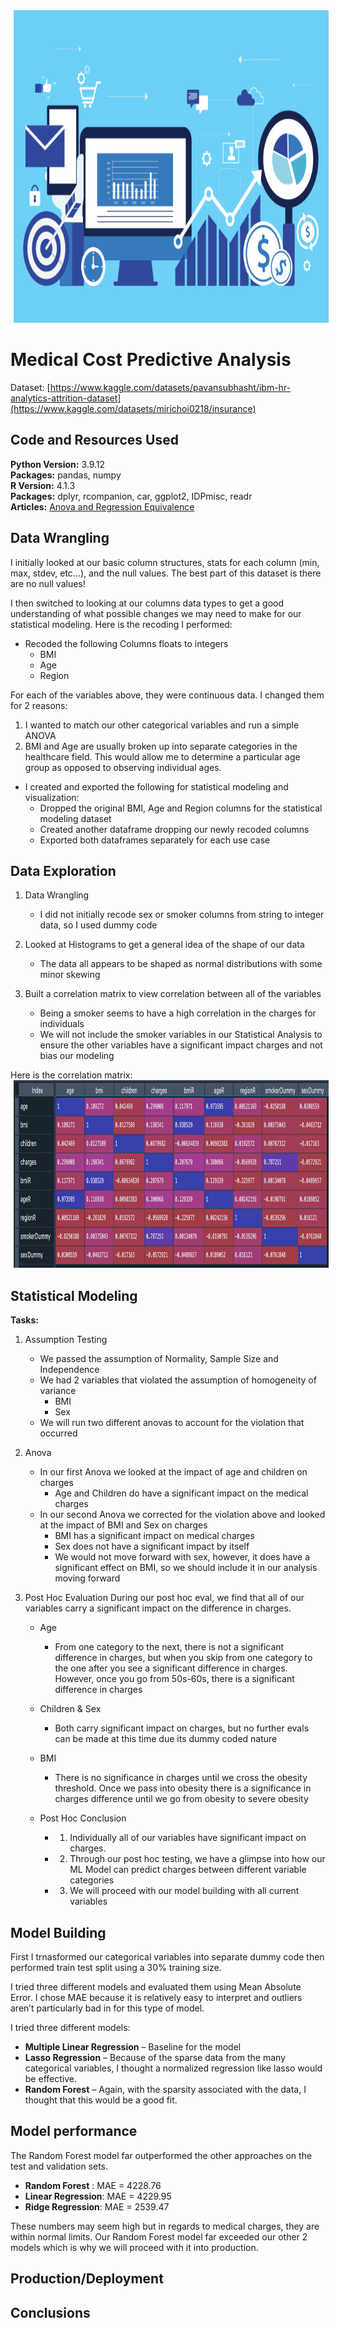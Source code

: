 <img style="display: inline; margin: 0 5px;" title="Project Header" src="img/medical1.png" alt="" width="1000" height="500"/>

# Medical Cost Predictive Analysis

Dataset: [https://www.kaggle.com/datasets/pavansubhasht/ibm-hr-analytics-attrition-dataset](https://www.kaggle.com/datasets/mirichoi0218/insurance) <br>


## Code and Resources Used 
**Python Version:** 3.9.12 <br>
**Packages:** pandas, numpy <br>
**R Version:** 4.1.3 <br>
**Packages:** dplyr, rcompanion, car, ggplot2, IDPmisc, readr <br>
**Articles:** [Anova and Regression Equivalence](https://web.pdx.edu/~newsomj/mvclass/ho_anova%20and%20regression.pdf)



## Data Wrangling
I initially looked at our basic column structures, stats for each column (min, max, stdev, etc...), and the null values.
The best part of this dataset is there are no null values!


I then switched to looking at our columns data types to get a good understanding of what possible changes we may need to make for our statistical modeling. Here is the recoding I performed:

* Recoded the following Columns floats to integers
    * BMI
    * Age
    * Region

For each of the variables above, they were continuous data. I changed them for 2 reasons:
1. I wanted to match our other categorical variables and run a simple ANOVA
2. BMI and Age are usually broken up into separate categories in the healthcare field. 
   This would allow me to determine a particular age group as opposed to observing individual ages.
   
   
* I created and exported the following for statistical modeling and visualization:
    * Dropped the original BMI, Age and Region columns for the statistical modeling dataset
    * Created another dataframe dropping our newly recoded columns
    * Exported both dataframes separately for each use case


## Data Exploration

1. Data Wrangling
   - I did not initially recode sex or smoker columns from string to integer data, so I used dummy code

2. Looked at Histograms to get a general idea of the shape of our data
   - The data all appears to be shaped as normal distributions with some minor skewing

3. Built a correlation matrix to view correlation between all of the variables
   * Being a smoker seems to have a high correlation in the charges for individuals
   * We will not include the smoker variables in our Statistical Analysis to ensure the other variables 
     have a significant impact charges and not bias our modeling
     
Here is the correlation matrix:
<img style="display: inline; margin: 0 5px;" title="Correlation Matrix" src="img/corrMatrix.png" alt="" width="800" height="300"/>




## Statistical Modeling
**Tasks:**

1. Assumption Testing
   - We passed the assumption of Normality, Sample Size and Independence
   - We had 2 variables that violated the assumption of homogeneity of variance
      * BMI
      * Sex
   * We will run two different anovas to account for the violation that occurred

2. Anova
   - In our first Anova we looked at the impact of age and children on charges
      * Age and Children do have a significant impact on the medical charges
   - In our second Anova we corrected for the violation above and looked at the impact of BMI and Sex on charges
      * BMI has a significant impact on medical charges
      * Sex does not have a significant impact by itself
      * We would not move forward with sex, however, it does have a significant effect on BMI, 
         so we should include it in our analysis moving forward


3. Post Hoc Evaluation
   During our post hoc eval, we find that all of our variables carry a significant impact on the difference in charges.
   
   - Age
      * From one category to the next, there is not a significant difference in charges,
        but when you skip from one category to the one after you see a significant difference in charges.
        However, once you go from 50s-60s, there is a significant difference in charges
        
   - Children & Sex
      * Both carry significant impact on charges, but no further evals can be made at this time due its dummy coded nature
   
   - BMI
      * There is no significance in charges until we cross the obesity threshold.
        Once we pass into obesity there is a significance in charges difference until we go from obesity to severe obesity
        
   - Post Hoc Conclusion
      * 1. Individually all of our variables have significant impact on charges.
      * 2. Through our post hoc testing, we have a glimpse into how our ML Model can predict charges between different variable categories
      * 3. We will proceed with our model building with all current variables


## Model Building 

First I trnasformed our categorical variables into separate dummy code then performed train test split using a 30% training size.  

I tried three different models and evaluated them using Mean Absolute Error. I chose MAE because it is relatively easy to interpret and outliers aren’t particularly bad in for this type of model.   

I tried three different models:
*	**Multiple Linear Regression** – Baseline for the model
*	**Lasso Regression** – Because of the sparse data from the many categorical variables, I thought a normalized regression like lasso would be effective.
*	**Random Forest** – Again, with the sparsity associated with the data, I thought that this would be a good fit.

## Model performance
The Random Forest model far outperformed the other approaches on the test and validation sets. 
*	**Random Forest** : MAE = 4228.76
*	**Linear Regression**: MAE = 4229.95
*	**Ridge Regression**: MAE = 2539.47

These numbers may seem high but in regards to medical charges, they are within normal limits. Our Random Forest model far exceeded our other 2 models which is why we will proceed with it into production.



## Production/Deployment 
     
     
## Conclusions
<!-- * We can predict, with our model, whether an employee will stay with 84% accuracy
* The best predictors of whether someone will stay are in descending order: <br>
      * Monthly Income <br>
      * Age<br>
      * Total Working Years<br>
      * Hourly Rate<br>
      * Monthly Rate<br>
      * Distance from Home<br>
      * OverTime<br> -->
      

     



